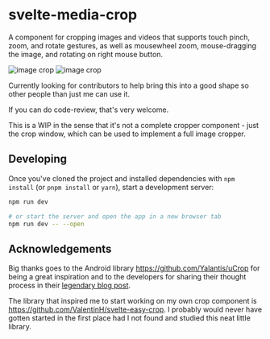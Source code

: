 # svelte-media-crop

A component for cropping images and videos that supports touch pinch, zoom, and rotate gestures, as well as mousewheel zoom, mouse-dragging the image, and rotating on right mouse button.

![image crop](https://github.com/sabine/svelte-media-crop/blob/main/docs/cropper.gif?raw=true)
![image crop](https://github.com/sabine/svelte-media-crop/blob/main/docs/video_crop.gif?raw=true)


Currently looking for contributors to help bring this into a good shape so other people than just me can use it.

If you can do code-review, that's very welcome.

This is a WIP in the sense that it's not a complete cropper component - just the crop window, which can be used to implement a full image cropper.

## Developing

Once you've cloned the project and installed dependencies with `npm install` (or `pnpm install` or `yarn`), start a development server:

```bash
npm run dev

# or start the server and open the app in a new browser tab
npm run dev -- --open
```


## Acknowledgements

Big thanks goes to the Android library https://github.com/Yalantis/uCrop for being a great inspiration and to the developers for sharing their thought process in their [legendary blog post](https://yalantis.com/blog/how-we-created-ucrop-our-own-image-cropping-library-for-android/).

The library that inspired me to start working on my own crop component is https://github.com/ValentinH/svelte-easy-crop. I probably would never have gotten started in the first place had I not found and studied this neat little library.
